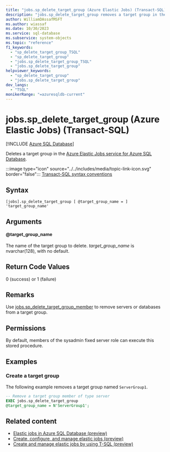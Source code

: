 ```yaml
---
title: "jobs.sp_delete_target_group (Azure Elastic Jobs) (Transact-SQL)"
description: "jobs.sp_delete_target_group removes a target group in the Azure Elastic Jobs service for Azure SQL Database."
author: WilliamDAssafMSFT
ms.author: wiassaf
ms.date: 10/30/2023
ms.service: sql-database
ms.subservice: system-objects
ms.topic: "reference"
f1_keywords:
  - "sp_delete_target_group_TSQL"
  - "sp_delete_target_group"
  - "jobs.sp_delete_target_group_TSQL"
  - "jobs.sp_delete_target_group"
helpviewer_keywords:
  - "sp_delete_target_group"
  - "jobs.sp_delete_target_group"
dev_langs:
  - "TSQL"
monikerRange: "=azuresqldb-current"
---
```

# jobs.sp_delete_target_group (Azure Elastic Jobs) (Transact-SQL)

[!INCLUDE [Azure SQL Database](../../includes/applies-to-version/asdb.md)]

Deletes a target group in the [Azure Elastic Jobs service for Azure SQL Database](/azure/azure-sql/database/elastic-jobs-overview?view=azuresql-db&preserve-view=true). 

:::image type="icon" source="../../includes/media/topic-link-icon.svg" border="false"::: [Transact-SQL syntax conventions](../../t-sql/language-elements/transact-sql-syntax-conventions-transact-sql.md)

## Syntax

```syntaxsql
[jobs].sp_delete_target_group [ @target_group_name = ] 'target_group_name'
```

## Arguments

#### @target_group_name 

The name of the target group to delete. *target_group_name* is nvarchar(128), with no default.

## Return Code Values

0 (success) or 1 (failure)

## Remarks

Use [jobs.sp_delete_target_group_member](sp-delete-target-group-member-elastic-jobs-transact-sql.md) to remove servers or databases from a target group.

## Permissions

By default, members of the sysadmin fixed server role can execute this stored procedure.

## Examples

### Create a target group

The following example removes a target group named `ServerGroup1`.

```sql
-- Remove a target group member of type server
EXEC jobs.sp_delete_target_group
@target_group_name = N'ServerGroup1';
```

## Related content

- [Elastic jobs in Azure SQL Database (preview)](/azure/azure-sql/database/elastic-jobs-overview?view=azuresql-db&preserve-view=true)
- [Create, configure, and manage elastic jobs (preview)](/azure/azure-sql/database/elastic-jobs-tutorial?view=azuresql-db&preserve-view=true)
- [Create and manage elastic jobs by using T-SQL (preview)](/azure/azure-sql/database/elastic-jobs-tsql-create-manage?view=azuresql-db&preserve-view=true)